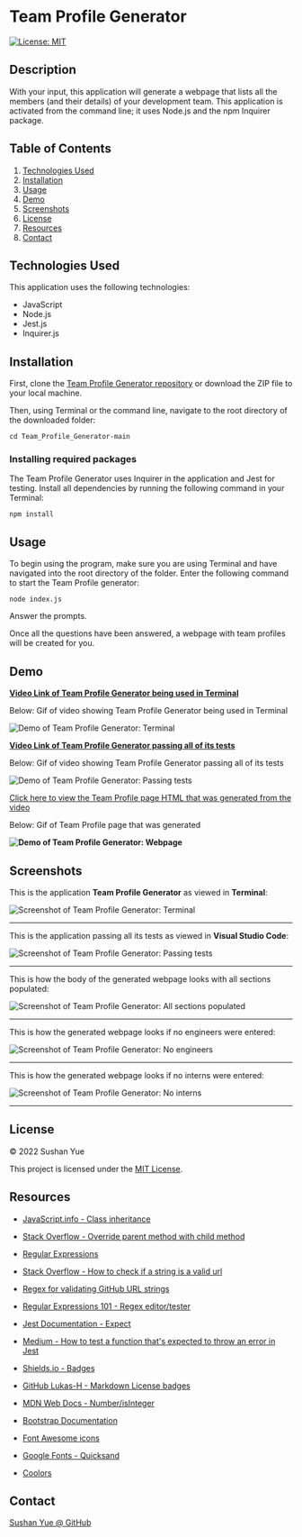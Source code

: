 # Team Profile Generator
[![License: MIT](https://img.shields.io/badge/License-MIT-yellow.svg)](https://opensource.org/licenses/MIT)

## Description

With your input, this application will generate a webpage that lists all the members (and their details) of your development team. This application is activated from the command line; it uses Node.js and the npm Inquirer package.

## Table of Contents

1. [Technologies Used](#technologies-used)
2. [Installation](#installation)
3. [Usage](#usage)
4. [Demo](#demo)
5. [Screenshots](#screenshots)
6. [License](#license)
7. [Resources](#resources)
8. [Contact](#contact)

## Technologies Used

This application uses the following technologies:

* JavaScript
* Node.js
* Jest.js
* Inquirer.js

## Installation

First, clone the [Team Profile Generator repository](https://github.com/AtlantaBlack/Team_Profile_Generator) or download the ZIP file to your local machine. 

Then, using Terminal or the command line, navigate to the root directory of the downloaded folder:

`cd Team_Profile_Generator-main`

### Installing required packages

The Team Profile Generator uses Inquirer in the application and Jest for testing. Install all dependencies by running the following command in your Terminal:

`npm install`

## Usage

To begin using the program, make sure you are using Terminal and have navigated into the root directory of the folder. Enter the following command to start the Team Profile generator:

`node index.js`

Answer the prompts.

Once all the questions have been answered, a webpage with team profiles will be created for you.

## Demo

**[Video Link of Team Profile Generator being used in Terminal](https://drive.google.com/file/d/12Q9SVJNgYVA9XjBrZvrKrGZPivdQ3q3r/view)**

Below: Gif of video showing Team Profile Generator being used in Terminal

![Demo of Team Profile Generator: Terminal](assets/images/demo-team-profile-gen-terminal.gif?raw=true "Team Profile Generator demo")

**[Video Link of Team Profile Generator passing all of its tests](https://drive.google.com/file/d/1Mnsw1KbVY4M2mvvLoFgNkCbrv8nfniPV/view)**

Below: Gif of video showing Team Profile Generator passing all of its tests

![Demo of Team Profile Generator: Passing tests](assets/images/demo-passing-tests.gif?raw=true "Team Profile Generator demo passing its tests")

[Click here to view the Team Profile page HTML that was generated from the video](https://github.com/AtlantaBlack/Team_Profile_Generator/blob/main/dist/index.html)

Below: Gif of Team Profile page that was generated

**![Demo of Team Profile Generator: Webpage](assets/images/demo-team-profile-gen-webpage.gif?raw=true "Team Profile Generator demo")**

## Screenshots

This is the application **Team Profile Generator** as viewed in **Terminal**:

![Screenshot of Team Profile Generator: Terminal](assets/images/screenshot-team-profile-gen-terminal.jpg?raw=true "Team Profile Generator in Terminal")

---

This is the application passing all its tests as viewed in **Visual Studio Code**:

![Screenshot of Team Profile Generator: Passing tests](assets/images/screenshot-passing-tests.jpg?raw=true "Team Profile Generator passing its tests")

---

This is how the body of the generated webpage looks with all sections populated:

![Screenshot of Team Profile Generator: All sections populated](assets/images/screenshot-team-profile-gen-body.jpg?raw=true "Team Profile Generator with managers, engineers and interns")

---

This is how the generated webpage looks if no engineers were entered:

![Screenshot of Team Profile Generator: No engineers](assets/images/screenshot-team-profile-gen-no-engineers.jpg?raw=true "Team Profile Generator with no engineers")

---

This is how the generated webpage looks if no interns were entered:

![Screenshot of Team Profile Generator: No interns](assets/images/screenshot-team-profile-gen-no-engineers.jpg?raw=true "Team Profile Generator with no interns")

---

## License

© 2022 Sushan Yue

This project is licensed under the [MIT License](./LICENSE.txt).

## Resources

* [JavaScript.info - Class inheritance](https://javascript.info/class-inheritance)

* [Stack Overflow - Override parent method with child method](https://stackoverflow.com/questions/42922596/javascript-override-parent-method-with-child-method)

* [Regular Expressions](https://www3.ntu.edu.sg/home/ehchua/programming/howto/Regexe.html)

* [Stack Overflow - How to check if a string is a valid url](https://stackoverflow.com/questions/161738/what-is-the-best-regular-expression-to-check-if-a-string-is-a-valid-url)

* [Regex for validating GitHub URL strings](https://regex101.com/library/8DSjjl)

* [Regular Expressions 101 - Regex editor/tester ](https://regex101.com/)

* [Jest Documentation - Expect](https://jestjs.io/docs/expect)

* [Medium - How to test a function that's expected to throw an error in Jest](https://medium.com/@afolabiwaheed/how-to-test-a-function-thats-expected-to-throw-error-in-jest-2419cc7c6462)

* [Shields.io - Badges](https://shields.io/)

* [GitHub Lukas-H - Markdown License badges](https://gist.github.com/lukas-h/2a5d00690736b4c3a7ba)

* [MDN Web Docs - Number/isInteger](https://developer.mozilla.org/en-US/docs/Web/JavaScript/Reference/Global_Objects/Number/isInteger)

* [Bootstrap Documentation](https://getbootstrap.com/docs/4.0/getting-started/introduction/)

* [Font Awesome icons](https://fontawesome.com/icons)

* [Google Fonts - Quicksand](https://fonts.google.com/specimen/Quicksand)

* [Coolors](https://coolors.co/palettes/trending)

## Contact
[Sushan Yue @ GitHub](https://github.com/AtlantaBlack)


